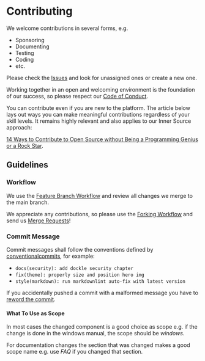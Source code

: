 # Contributing

We welcome contributions in several forms, e.g.

* Sponsoring
* Documenting
* Testing
* Coding
* etc.

Please check the [Issues](https://github.com/siemens/tia-portal-openness-code-snippets/issues) and look for
unassigned ones or create a new one.

Working together in an open and welcoming environment is the foundation of our
success, so please respect our [Code of Conduct](CODE_OF_CONDUCT.md).

You can contribute even if you are new to the platform. The article below lays out ways you can make meaningful
contributions regardless of your skill levels. It remains highly relevant and also applies to our Inner Source approach:

[14 Ways to Contribute to Open Source without Being a Programming Genius or a Rock Star](https://web.archive.org/web/20231130050456/https://smartbear.com/blog/14-ways-to-contribute-to-open-source-without-being/).

## Guidelines

### Workflow

We use the
[Feature Branch Workflow](https://www.atlassian.com/git/tutorials/comparing-workflows/feature-branch-workflow)
and review all changes we merge to the main branch.

We appreciate any contributions, so please use the [Forking Workflow](https://www.atlassian.com/git/tutorials/comparing-workflows/forking-workflow)
and send us [Merge Requests](https://docs.gitlab.com/17.10/user/project/merge_requests/)!

### Commit Message

Commit messages shall follow the conventions defined by [conventionalcommits](https://www.conventionalcommits.org/en/v1.0.0/#summary), for example:

* `docs(security): add dockle security chapter`
* `fix(theme): properly size and position hero img`
* `style(markdown): run markdownlint auto-fix with latest version`

If you accidentally pushed a commit with a malformed message you have to [reword the commit](https://docs.github.com/en/pull-requests/committing-changes-to-your-project/creating-and-editing-commits/changing-a-commit-message).

#### What To Use as Scope

In most cases the changed component is a good choice as scope
e.g. if the change is done in the windows manual, the scope should be *windows*.

For documentation changes the section that was changed makes a good scope name
e.g. use *FAQ* if you changed that section.